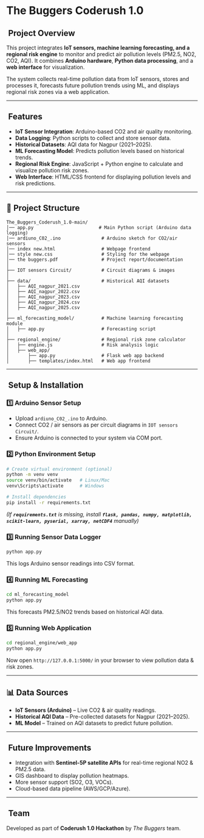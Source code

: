 # The Buggers Coderush 1.0

##  Project Overview

This project integrates **IoT sensors, machine learning forecasting, and a regional risk engine** to monitor and predict air pollution levels (PM2.5, NO2, CO2, AQI). It combines **Arduino hardware**, **Python data processing**, and a **web interface** for visualization.

The system collects real-time pollution data from IoT sensors, stores and processes it, forecasts future pollution trends using ML, and displays regional risk zones via a web application.

---

##  Features

- **IoT Sensor Integration**: Arduino-based CO2 and air quality monitoring.
- **Data Logging**: Python scripts to collect and store sensor data.
- **Historical Datasets**: AQI data for Nagpur (2021–2025).
- **ML Forecasting Model**: Predicts pollution levels based on historical trends.
- **Regional Risk Engine**: JavaScript + Python engine to calculate and visualize pollution risk zones.
- **Web Interface**: HTML/CSS frontend for displaying pollution levels and risk predictions.

---

## 📂 Project Structure

```
The_Buggers_Coderush_1.0-main/
│── app.py                        # Main Python script (Arduino data logging)
│── ardiuno_C02_.ino               # Arduino sketch for CO2/air sensors
│── index new.html                 # Webpage frontend
│── style new.css                  # Styling for the webpage
│── the buggers.pdf                # Project report/documentation
│
├── IOT sensors Circuit/           # Circuit diagrams & images
│
├── data/                          # Historical AQI datasets
│   ├── AQI_nagpur_2021.csv
│   ├── AQI_nagpur_2022.csv
│   ├── AQI_nagpur_2023.csv
│   ├── AQI_nagpur_2024.csv
│   ├── AQI_nagpur_2025.csv
│
├── ml_forecasting_model/          # Machine learning forecasting module
│   ├── app.py                     # Forecasting script
│
├── regional_engine/               # Regional risk zone calculator
│   ├── engine.js                  # Risk analysis logic
│   ├── web_app/
│       ├── app.py                 # Flask web app backend
│       ├── templates/index.html   # Web app frontend
```

---

##  Setup & Installation

### 1️⃣ Arduino Sensor Setup

- Upload `ardiuno_C02_.ino` to Arduino.
- Connect CO2 / air sensors as per circuit diagrams in `IOT sensors Circuit/`.
- Ensure Arduino is connected to your system via COM port.

### 2️⃣ Python Environment Setup

```bash
# Create virtual environment (optional)
python -m venv venv
source venv/bin/activate   # Linux/Mac
venv\Scripts\activate      # Windows

# Install dependencies
pip install -r requirements.txt
```

*(If **********`requirements.txt`********** is missing, install **********`flask, pandas, numpy, matplotlib, scikit-learn, pyserial, xarray, netCDF4`********** manually)*

### 3️⃣ Running Sensor Data Logger

```bash
python app.py
```

This logs Arduino sensor readings into CSV format.

### 4️⃣ Running ML Forecasting

```bash
cd ml_forecasting_model
python app.py
```

This forecasts PM2.5/NO2 trends based on historical AQI data.

### 5️⃣ Running Web Application

```bash
cd regional_engine/web_app
python app.py
```

Now open `http://127.0.0.1:5000/` in your browser to view pollution data & risk zones.

---

## 📊 Data Sources

- **IoT Sensors (Arduino)** – Live CO2 & air quality readings.
- **Historical AQI Data** – Pre-collected datasets for Nagpur (2021–2025).
- **ML Model** – Trained on AQI datasets to predict future pollution.

---

##  Future Improvements

- Integration with **Sentinel-5P satellite APIs** for real-time regional NO2 & PM2.5 data.
- GIS dashboard to display pollution heatmaps.
- More sensor support (SO2, O3, VOCs).
- Cloud-based data pipeline (AWS/GCP/Azure).

---

##  Team

Developed as part of **Coderush 1.0 Hackathon** by *The Buggers* team.

